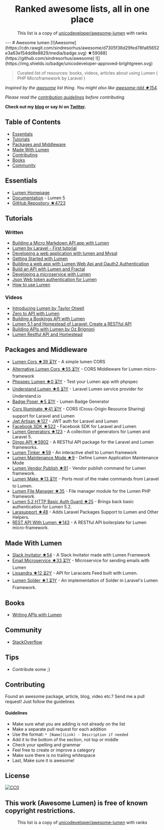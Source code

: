 <h1 align="center">
Ranked awesome lists, all in one place
</h1>
<p align="center">
	This list is a copy of <a href="http://github.com/unicodeveloper/awesome-lumen">unicodeveloper/awesome-lumen</a> with ranks
</p>
---
# Awesome lumen [![Awesome](https://cdn.rawgit.com/sindresorhus/awesome/d7305f38d29fed78fa85652e3a63e154dd8e8829/media/badge.svg) ★59088](https://github.com/sindresorhus/awesome) ![](https://img.shields.io/badge/unicodeveloper-approved-brightgreen.svg)

> Curated list of resources: books, videos, articles about using Lumen ( PHP Microframework by Laravel )

*Inspired by the [awesome](https://github.com/sindresorhus/awesome) list thing. You might also like [awesome-tdd ★154](https://github.com/unicodeveloper/awesome-tdd).*

*Please read the [contribution guidelines](#guidelines) before contributing.*

**Check out my [blog](https://goodheads.io) or say *hi* on [Twitter](https://twitter.com/unicodeveloper).**

## Table of Contents

- [Essentials](#essentials)
- [Tutorials](#tutorials)
- [Packages and Middleware](#packages-and-middleware)
- [Made With Lumen](#made-with-lumen)
- [Contributing](#contributing)
- [Books](#books)
- [Community](#community)

## Essentials
* [Lumen Homepage](https://lumen.laravel.com/)
* [Documentation](https://lumen.laravel.com/docs/5.2) - Lumen 5
* [GitHub Repository ★4723](https://github.com/laravel/lumen)


## Tutorials

### Written
* [Building a Micro Markdown API app with Lumen](http://www.sitepoint.com/building-micro-markdown-api-app-lumen/)
* [Lumen by Laravel - First tutorial](https://www.codetutorial.io/lumen-first-tutorial/)
* [Developing a web application with lumen and Mysql](http://loige.co/developing-a-web-application-with-lumen-and-mysql/)
* [Getting Started with Lumen](http://wern-ancheta.com/blog/2015/05/09/getting-started-with-lumen/)
* [Building a web app with Lumen Web Api and Oauth2 Authentication ](http://esbenp.github.io/2015/05/26/lumen-web-api-oauth-2-authentication/)
* [Build an API with Lumen and Fractal](http://laravelista.com/build-an-api-with-lumen-and-fractal/)
* [Developing a microservice with Lumen](http://goodheads.io/2015/06/19/developing-a-micro-service-with-lumen/)
* [Json Web token authentication for Lumen](https://laravelista.com/posts/json-web-token-authentication-for-lumen)
* [How to use Lumen](http://codelution.com/resource/framework/how-to-use-lumen-by-laravel/)


### Videos
* [Introducing Lumen by Taylor Otwell](https://laracasts.com/lessons/introducing-lumen)
* [Zero to API with Lumen](https://www.youtube.com/watch?v=ZetUes4lygA)
* [Building a Bookings API with Lumen](https://www.youtube.com/watch?v=oENnw5BxKvA)
* [Lumen 5.1 and Homestead of Laravel: Create a RESTful API](https://www.youtube.com/watch?v=BV7rmvPJZQk)
* [Building APIs with Lumen by Oz Brignoni](https://www.youtube.com/watch?v=br2O_WDXaKk)
* [Lumen Restful API and Homestead](https://www.udemy.com/lumen-restful-api-and-homestead-for-lumen-by-laravel-and-php/)


## Packages and Middleware
* [Lumen Cors ★39 ⏳1Y](https://github.com/vluzrmos/lumen-cors) - A simple lumen CORS
* [Alternative Lumen Cors ★55 ⏳1Y](https://github.com/palanik/lumen-cors) - CORS Middleware for Lumen micro-framework
* [Phpspec Lumen ★0 ⏳1Y](https://github.com/pmartelletti/phpspec-lumen) - Test your Lumen app with phpspec
* [Understand Lumen ★6 ⏳1Y](https://github.com/understand/understand-lumen) - Laravel Lumen service provider for Understand.io
* [Badge Poser ★5 ⏳1Y](https://github.com/vluzrmos/laravel-badge-poser) - Lumen Badge Generator
* [Cors Illuminate ★41 ⏳1Y](https://github.com/neomerx/cors-illuminate) - CORS (Cross-Origin Resource Sharing) support for Laravel and Lumen
* [Jwt Artisan ★127](https://github.com/generationtux/jwt-artisan) - JWT auth for Laravel and Lumen
* [Facebook SDK ★522](https://github.com/SammyK/LaravelFacebookSdk) - Facebook SDK for Laravel and Lumen
* [Lumen Generators ★123](https://github.com/webNeat/lumen-generators) - A collection of generators for Lumen and Laravel 5.
* [Dingo API ★5902](https://github.com/dingo/api) - A RESTful API package for the Laravel and Lumen frameworks.
* [Lumen Tinker ★59](https://github.com/vluzrmos/lumen-tinker) - An interactive shell to Lumen framework
* [Lumen Maintenance Mode ★9](https://github.com/rdehnhardt/lumen-maintenance-mode) - Define Lumen Application Maintenance Mode
* [Lumen Vendor Publish ★91](https://github.com/laravelista/lumen-vendor-publish) - Vendor publish command for Lumen framework.
* [Lumen Make ★13 ⏳1Y](https://github.com/michaelbonds/lumen-make) - Ports most of the make commands from Laravel to Lumen. 
* [Lumen File Manager ★35](https://github.com/nordsoftware/lumen-file-manager) - File manager module for the Lumen PHP framework.
* [Lumen 5.2 HTTP Basic Auth Guard ★25](https://github.com/arubacao/http-basic-auth-guard) - Brings back basic authentication for Lumen 5.2.
* [Larasupport ★48](https://github.com/irazasyed/larasupport) - Adds Laravel Packages Support to Lumen and Other Helpers.
* [REST API With Lumen ★143](https://github.com/hasib32/rest-api-with-lumen) - A RESTful API boilerplate for Lumen micro-framework.


## Made With Lumen
* [Slack Invitator ★54](https://github.com/vluzrmos/lumen-slackin) - A Slack Invitator made with Lumen Framework
* [Email Microservice ★33 ⏳1Y](https://github.com/rlacerda83/lumen-email-microservice) - Microservice for sending emails with Lumen
* [Lissandra ★12 ⏳2Y](https://github.com/laravelista/Lissandra) - API for Laracasts Feed built with Lumen.
* [Lumen Solder ★1 ⏳1Y](https://github.com/TechnicPack/LumenSolder) - An implementation of Solder in Laravel's Lumen Framework.


## Books
* [Writing APIs with Lumen](https://leanpub.com/lumen-apis)

## Community
* [StackOverflow](http://stackoverflow.com/questions/tagged/lumen)

## Tips
* Contribute some ;)


## Contributing
Found an awesome package, article, blog, video etc.? Send me a pull request! Just follow the guidelines

#### Guidelines

* Make sure what you are adding is not already on the list
* Make a separate pull request for each addition
* Use the format: `* [Name](Link) - Description if needed`
* Add it to the bottom of the section, not top or middle
* Check your spelling and grammar
* Feel free to create or improve a category
* Make sure there is no trailing whitespace
* Last, Make sure it is awesome!


## License

[![CC0](https://i.creativecommons.org/p/zero/1.0/88x31.png)](https://creativecommons.org/publicdomain/zero/1.0/)

This work (Awesome Lumen) is free of known copyright restrictions.
---
<p align="center">
	This list is a copy of <a href="http://github.com/unicodeveloper/awesome-lumen">unicodeveloper/awesome-lumen</a> with ranks
</p>

<script>
  (function(i,s,o,g,r,a,m){i['GoogleAnalyticsObject']=r;i[r]=i[r]||function(){
  (i[r].q=i[r].q||[]).push(arguments)},i[r].l=1*new Date();a=s.createElement(o),
  m=s.getElementsByTagName(o)[0];a.async=1;a.src=g;m.parentNode.insertBefore(a,m)
  })(window,document,'script','https://www.google-analytics.com/analytics.js','ga');

  ga('create', 'UA-100705027-1', 'auto');
  ga('send', 'pageview');

</script>

